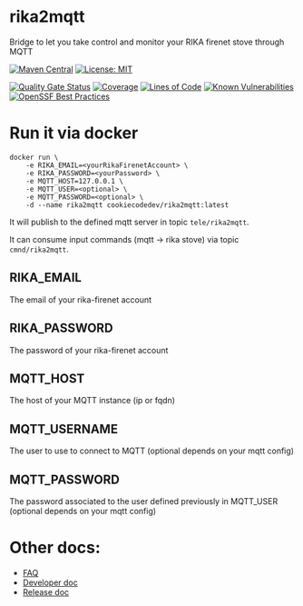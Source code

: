 # rika2mqtt
Bridge to let you take control and monitor your RIKA firenet stove through MQTT

[![Maven Central](https://maven-badges.herokuapp.com/maven-central/dev.cookiecode/rika2mqtt-parent/badge.svg)](https://maven-badges.herokuapp.com/maven-central/dev.cookiecode/rika2mqtt-parent)
[![License: MIT](https://img.shields.io/badge/License-MIT-yellow.svg)](https://opensource.org/licenses/MIT)

[![Quality Gate Status](https://sonarcloud.io/api/project_badges/measure?project=sebastienvermeille_rika2mqtt&metric=alert_status)](https://sonarcloud.io/summary/new_code?id=sebastienvermeille_rika2mqtt)
[![Coverage](https://sonarcloud.io/api/project_badges/measure?project=sebastienvermeille_rika2mqtt&metric=coverage)](https://sonarcloud.io/summary/new_code?id=sebastienvermeille_rika2mqtt)
[![Lines of Code](https://sonarcloud.io/api/project_badges/measure?project=sebastienvermeille_rika2mqtt&metric=ncloc)](https://sonarcloud.io/summary/new_code?id=sebastienvermeille_rika2mqtt)
[![Known Vulnerabilities](https://snyk.io/test/github/sebastienvermeille/rika2mqtt/badge.svg)](https://snyk.io/test/github/sebastienvermeille/rika2mqtt)
[![OpenSSF Best Practices](https://bestpractices.coreinfrastructure.org/projects/7361/badge)](https://bestpractices.coreinfrastructure.org/projects/7361)

# Run it via docker

```
docker run \
    -e RIKA_EMAIL=<yourRikaFirenetAccount> \
    -e RIKA_PASSWORD=<yourPassword> \
    -e MQTT_HOST=127.0.0.1 \
    -e MQTT_USER=<optional> \
    -e MQTT_PASSWORD=<optional> \
    -d --name rika2mqtt cookiecodedev/rika2mqtt:latest
```

It will publish to the defined mqtt server in topic `tele/rika2mqtt`.

It can consume input commands (mqtt -> rika stove) via topic `cmnd/rika2mqtt`.

## RIKA_EMAIL

The email of your rika-firenet account

## RIKA_PASSWORD

The password of your rika-firenet account

## MQTT_HOST

The host of your MQTT instance (ip or fqdn)

## MQTT_USERNAME

The user to use to connect to MQTT (optional depends on your mqtt config)

## MQTT_PASSWORD

The password associated to the user defined previously in MQTT_USER (optional depends on your mqtt
config)


# Other docs:
* [FAQ](./FAQ.md)
* [Developer doc](./DEV.md)
* [Release doc](./RELEASE.md)